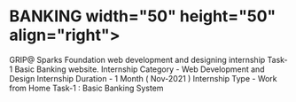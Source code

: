 # BANKING                                        width="50" height="50" align="right"></a>
GRIP@ Sparks Foundation web development and designing internship Task-1 Basic Banking website.
Internship Category - Web Development and Design Internship Duration - 1 Month ( Nov-2021 ) Internship Type - Work from Home  Task-1 : Basic Banking System
